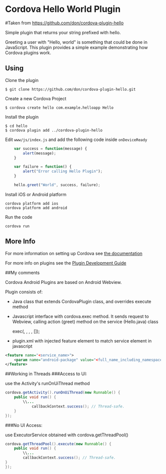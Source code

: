 # Cordova Hello World Plugin
#Taken from
https://github.com/don/cordova-plugin-hello


Simple plugin that returns your string prefixed with hello.

Greeting a user with "Hello, world" is something that could be done in JavaScript. This plugin provides a simple example demonstrating how Cordova plugins work.

## Using
Clone the plugin

    $ git clone https://github.com/don/cordova-plugin-hello.git

Create a new Cordova Project

    $ cordova create hello com.example.helloapp Hello
    
Install the plugin

    $ cd hello
    $ cordova plugin add ../cordova-plugin-hello
    

Edit `www/js/index.js` and add the following code inside `onDeviceReady`

```js
    var success = function(message) {
        alert(message);
    }

    var failure = function() {
        alert("Error calling Hello Plugin");
    }

    hello.greet("World", success, failure);
```

Install iOS or Android platform

    cordova platform add ios
    cordova platform add android
    
Run the code

    cordova run 

## More Info

For more information on setting up Cordova see [the documentation](http://cordova.apache.org/docs/en/4.0.0/guide_cli_index.md.html#The%20Command-Line%20Interface)

For more info on plugins see the [Plugin Development Guide](http://cordova.apache.org/docs/en/4.0.0/guide_hybrid_plugins_index.md.html#Plugin%20Development%20Guide)

##My comments

Cordova Android Plugins are based on Android Webview.

Plugin consists of:

* Java class that extends CordovaPlugin class, and overrides execute method
* Javascript interface with cordova.exec method. It sends request to Webview, calling 
action (greet) method on the service (Hello.java) class

    exec(<successFunction>, <failFunction>, <service>, <action>, [<args>]);

* plugin.xml with injected feature element to match service element in javascript

```xml
<feature name="<service_name>">
    <param name="android-package" value="<full_name_including_namespace>" />
</feature>
```

##Working in Threads 
###Access to UI:

use the Activity's runOnUiThread method

```java
cordova.getActivity().runOnUiThread(new Runnable() {
	public void run() {
	    \\...
	        callbackContext.success(); // Thread-safe.
	}
});
```

###No UI Access:

use ExecutorService obtained with cordova.getThreadPool()

```java
cordova.getThreadPool().execute(new Runnable() {
	public void run() {
	    \\...
	    callbackContext.success(); // Thread-safe.
}
});
```